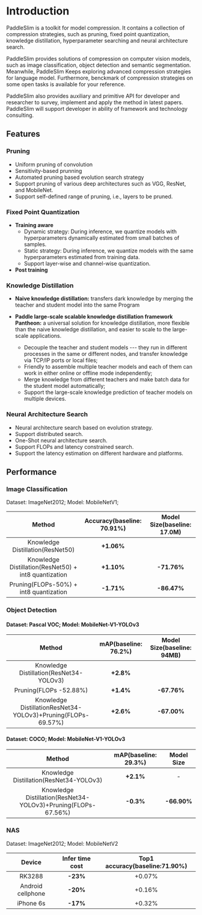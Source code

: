 # Introduction

PaddleSlim is a toolkit for model compression. It contains a collection of compression strategies, such as pruning, fixed point quantization, knowledge distillation, hyperparameter searching and neural architecture search.

PaddleSlim provides solutions of compression on computer vision models, such as image classification, object detection and semantic segmentation. Meanwhile, PaddleSlim Keeps exploring advanced compression strategies for language model. Furthermore, benckmark of compression strategies on some open tasks is available for your reference.

PaddleSlim also provides auxiliary and primitive API for developer and researcher to survey, implement and apply the method in latest papers. PaddleSlim will support developer in ability of framework and technology consulting.

## Features

### Pruning

  - Uniform pruning of convolution
  - Sensitivity-based prunning
  - Automated pruning based evolution search strategy
  - Support pruning of various deep architectures such as VGG, ResNet, and MobileNet.
  - Support self-defined range of pruning, i.e., layers to be pruned.

### Fixed Point Quantization

  - **Training aware**
    - Dynamic strategy: During inference, we quantize models with hyperparameters dynamically estimated from small batches of samples.
    - Static strategy: During inference, we quantize models with the same hyperparameters estimated from training data.
    - Support layer-wise and channel-wise quantization.
  - **Post training**

### Knowledge Distillation

  - **Naive knowledge distillation:** transfers dark knowledge by merging the teacher and student model into the same Program
  - **Paddle large-scale scalable knowledge distillation framework Pantheon:** a universal solution for knowledge distillation, more flexible than the naive knowledge distillation, and easier to scale to the large-scale applications.

    - Decouple the teacher and student models --- they run in different processes in the same or different nodes, and transfer knowledge via TCP/IP ports or local files;
    - Friendly to assemble multiple teacher models and each of them can work in either online or offline mode independently;
    - Merge knowledge from different teachers and make batch data for the student model automatically;
    - Support the large-scale knowledge prediction of teacher models on multiple devices.

### Neural Architecture Search

  - Neural architecture search based on evolution strategy.
  - Support distributed search.
  - One-Shot neural architecture search.
  - Support FLOPs and latency constrained search.
  - Support the latency estimation on different hardware and platforms.

## Performance

### Image Classification

Dataset: ImageNet2012; Model: MobileNetV1;

|Method |Accuracy(baseline: 70.91%) |Model Size(baseline: 17.0M)|
|:---:|:---:|:---:|
| Knowledge Distillation(ResNet50)| **+1.06%** | |
| Knowledge Distillation(ResNet50) + int8 quantization |**+1.10%**| **-71.76%**|
| Pruning(FLOPs-50%) + int8 quantization|**-1.71%**|**-86.47%**|


### Object Detection

#### Dataset: Pascal VOC; Model: MobileNet-V1-YOLOv3

|        Method           | mAP(baseline: 76.2%)         | Model Size(baseline: 94MB)      |
| :---------------------:   | :------------: | :------------:|
| Knowledge Distillation(ResNet34-YOLOv3) | **+2.8%**      |              |
| Pruning(FLOPs -52.88%)        | **+1.4%**      | **-67.76%**   |
|Knowledge DistillationResNet34-YOLOv3)+Pruning(FLOPs-69.57%)| **+2.6%**|**-67.00%**|


#### Dataset: COCO; Model: MobileNet-V1-YOLOv3

|        Method           | mAP(baseline: 29.3%) | Model Size|
| :---------------------:   | :------------: | :------:|
| Knowledge Distillation(ResNet34-YOLOv3) |  **+2.1%**     |-|
| Knowledge Distillation(ResNet34-YOLOv3)+Pruning(FLOPs-67.56%) | **-0.3%** | **-66.90%**|

### NAS

Dataset: ImageNet2012; Model: MobileNetV2

|Device           | Infer time cost | Top1 accuracy(baseline:71.90%) |
|:---------------:|:---------:|:--------------------:|
| RK3288  | **-23%**    | +0.07%    |
| Android cellphone  | **-20%**    | +0.16% |
| iPhone 6s   | **-17%**    | +0.32%  |
